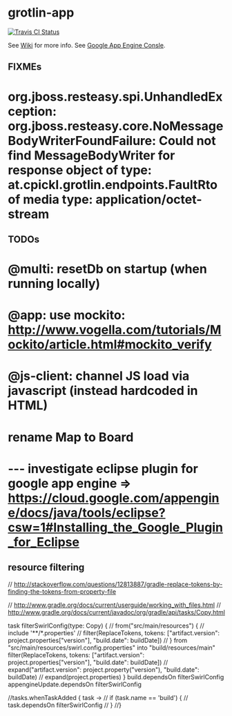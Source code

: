 grotlin-app
===========

[![Travis CI Status](https://travis-ci.org/christophpickl/grotlin-app.svg?branch=master)](https://travis-ci.org/christophpickl/grotlin-app)

See [Wiki](https://github.com/christophpickl/grotlin-app/wiki) for more info.
See [Google App Engine Consle](https://console.developers.google.com/project/swirl-engine).

FIXMEs
-------
# org.jboss.resteasy.spi.UnhandledException: org.jboss.resteasy.core.NoMessageBodyWriterFoundFailure: Could not find MessageBodyWriter for response object of type: at.cpickl.grotlin.endpoints.FaultRto of media type: application/octet-stream

TODOs
-------
# @multi: resetDb on startup (when running locally)
# @app: use mockito: http://www.vogella.com/tutorials/Mockito/article.html#mockito_verify
# @js-client: channel JS load via javascript (instead hardcoded in HTML)
# rename Map to Board
# --- investigate eclipse plugin for google app engine => https://cloud.google.com/appengine/docs/java/tools/eclipse?csw=1#Installing_the_Google_Plugin_for_Eclipse


resource filtering
-------
// http://stackoverflow.com/questions/12813887/gradle-replace-tokens-by-finding-the-tokens-from-property-file

// http://www.gradle.org/docs/current/userguide/working_with_files.html
// http://www.gradle.org/docs/current/javadoc/org/gradle/api/tasks/Copy.html

task filterSwirlConfig(type: Copy) {
//    from("src/main/resources") {
//        include '**/*.properties'
//        filter(ReplaceTokens, tokens: ["artifact.version": project.properties["version"], "build.date": buildDate])
//    }
    from "src/main/resources/swirl.config.properties"
    into "build/resources/main"
    filter(ReplaceTokens, tokens: ["artifact.version": project.properties["version"], "build.date": buildDate])
//    expand("artifact.version": project.property("version"), "build.date": buildDate)
//    expand(project.properties)
}
build.dependsOn filterSwirlConfig
appengineUpdate.dependsOn filterSwirlConfig


//tasks.whenTaskAdded { task ->
//    if (task.name == 'build') {
//        task.dependsOn filterSwirlConfig
//    }
//}
